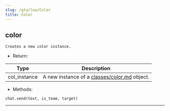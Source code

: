 ```yaml
---
slug: /gta/lua/Color
title: Color
---
```


## color
`Creates a new color instance.`

- Return:

 | Type         | Description                                           |
 | ------------ | ----------------------------------------------------- |
 | col_instance | A new instance of a [classes/color.md](Color) object. |

- Methods:

`chat.send(text, is_team, target)`

---

